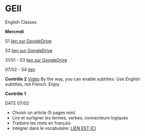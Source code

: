 # GEII

English Classes

**Mercredi**



   S1 [lien sur GoogleDrive](https://docs.google.com/document/d/1DNGImzLd0KyfEXkSSt1o9-F4XaoxQZiwb-JGo-A5hxI/edit?usp=sharing)

   S2 [lien sur GoogleDrive](https://docs.google.com/document/d/1Bk077XFiKNNUmLh8a0A5v87A5UKaDOHobbIqwz29NrM/edit?usp=sharing)

   31/01 - S3 [lien sur GoogleDrive](https://docs.google.com/document/d/1H6IDR6RgBKobh9d9QsIs5sOgY_sRYc8DuZ5MGVJpd2U/edit?usp=sharing)
   
   07/02 - S4 [lien](https://docs.google.com/document/d/1Q1WQ5FjQjkB28-aJl8iEvVhmeSUYpKRbstLF0hnzZ-E/edit?usp=sharing)
   
**Contrôle 2**
   [Video](https://www.youtube.com/watch?v=RHX-xnP_G5s)
   By the way, you can enable subtitles. Use English subtitles, not French. 
   Enjoy
   
   
**Contrôle 1**

DATE 07/02

- Choisir un article (5 pages min)
- Lire et surligner les termes, verbes, connecteurs logiques
- Traduire les mots en français
- Intégrer dans le vocabulaire: [LIEN EST ICI](https://docs.google.com/document/d/1abxNHFOYnlsrFzTnUz_tfmXOf0LxCwbWLTf7QcseagA/edit?usp=sharing)













